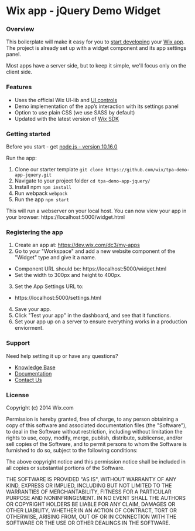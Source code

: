 # Wix app - jQuery Demo Widget
### **Overview**

This boilerplate will make it easy for you to [start developing](http://dev.wix.com/) your [Wix app](https://www.wix.com/app-market/main). 
The project is already set up with a widget component and its app settings panel.

Most apps have a server side, but to keep it simple, we'll focus only on the client side.

### **Features**
* Uses the official Wix UI-lib and [UI controls](https://dev.wix.com/docs/ui-lib/ui-controls/)
* Demo implementation of the app’s interaction with its settings panel 
* Option to use plain CSS (we use SASS by default)
* Updated with the latest version of [Wix SDK](https://dev.wix.com/docs/sdk/using-the-sdk/)

### **Getting started**
Before you start - get [node.js - version 10.16.0](https://nodejs.org/en/)

Run the app:

1. Clone our starter template
`git clone https://github.com/wix/tpa-demo-app-jquery.git`
2. Navigate to your project folder
`cd tpa-demo-app-jquery/`
3. Install npm
`npm install`
4. Run webpack
`webpack`
5. Run the app
`npm start`

This will run a webserver on your local host. You can now view your app in your browser: https://localhost:5000/widget.html

### **Registering the app**

1. Create an app at: https://dev.wix.com/dc3/my-apps
2. Go to your "Workspace" and add a new website component of the "Widget" type and give it a name.
  * Component URL should be: https://localhost:5000/widget.html
  * Set the width to 300px and height to 400px.
3. Set the App Settings URL to: 
  * https://localhost:5000/settings.html
4. Save your app.
5. Click "Test your app" in the dashboard, and see that it functions.
6. Set your app up on a server to ensure everything works in a production enviorment.

### **Support**
Need help setting it up or have any questions?

* [Knowledge Base](https://devforum.wix.com/en/)
* [Documentation](https://dev.wix.com/docs/)
* [Contact Us](https://devforum.wix.com/en/contact)

### **License**
Copyright (c) 2014 Wix.com

Permission is hereby granted, free of charge, to any person obtaining a copy
of this software and associated documentation files (the "Software"), to deal
in the Software without restriction, including without limitation the rights
to use, copy, modify, merge, publish, distribute, sublicense, and/or sell
copies of the Software, and to permit persons to whom the Software is
furnished to do so, subject to the following conditions:

The above copyright notice and this permission notice shall be included in all
copies or substantial portions of the Software.

THE SOFTWARE IS PROVIDED "AS IS", WITHOUT WARRANTY OF ANY KIND, EXPRESS OR
IMPLIED, INCLUDING BUT NOT LIMITED TO THE WARRANTIES OF MERCHANTABILITY,
FITNESS FOR A PARTICULAR PURPOSE AND NONINFRINGEMENT. IN NO EVENT SHALL THE
AUTHORS OR COPYRIGHT HOLDERS BE LIABLE FOR ANY CLAIM, DAMAGES OR OTHER
LIABILITY, WHETHER IN AN ACTION OF CONTRACT, TORT OR OTHERWISE, ARISING FROM,
OUT OF OR IN CONNECTION WITH THE SOFTWARE OR THE USE OR OTHER DEALINGS IN THE
SOFTWARE.

